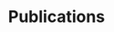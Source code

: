 ---
title: Publications
layout: publications
permalink: /publications/

jumbo_txt: |
  "Another new quote to show that this is a professional site" --- [Anonymous Quotes](https://kingsley1989.github.io).
    
overview: |
  My most updated publications could be found on my [Google Scholar page](https://scholar.google.com/citations?user=u2rFTvYAAAAJ&hl=en).
---